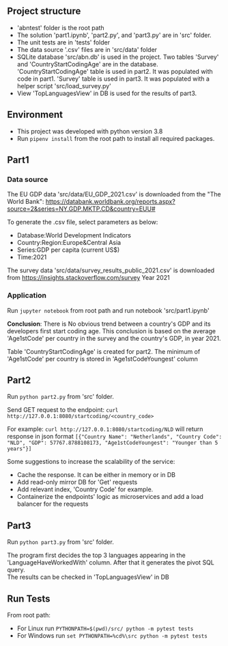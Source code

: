 ## Project structure
- 'abntest' folder is the root path
- The solution 'part1.ipynb', 'part2.py', and 'part3.py' are in 'src' folder.
- The unit tests are in 'tests' folder
- The data source '.csv' files are in 'src/data' folder
- SQLite database 'src/abn.db' is used in the project. Two tables 'Survey' and 'CountryStartCodingAge' are in the database.
'CountryStartCodingAge' table is used in part2. It was populated with code in part1. 'Survey' table is used in part3. It 
was populated with a helper script 'src/load_survey.py'
- View 'TopLanguagesView' in DB is used for the results of part3. 

## Environment
- This project was developed with python version 3.8
- Run `pipenv install` from the root path to install all required packages.

## Part1
### Data source
The EU GDP data 'src/data/EU_GDP_2021.csv' is downloaded from the "The World Bank": https://databank.worldbank.org/reports.aspx?source=2&series=NY.GDP.MKTP.CD&country=EUU# 

To generate the .csv file, select parameters as below:
- Database:World Development Indicators
- Country:Region:Europe&Central Asia
- Series:GDP per capita (current US$)
- Time:2021

The survey data 'src/data/survey_results_public_2021.csv' is downloaded from https://insights.stackoverflow.com/survey  Year 2021
### Application
Run  `jupyter notebook` from root path and run notebook 'src/part1.ipynb'

**Conclusion**: There is No obvious trend between a country's GDP and its developers first start coding age.
This conclusion is based on the average 'Age1stCode' per country in the survey and the country's GDP, in year 2021.

Table 'CountryStartCodingAge' is created for part2. 
The minimum of 'Age1stCode' per country is stored in 'Age1stCodeYoungest' column 

## Part2
Run  `python part2.py` from 'src' folder. 

Send GET request to the endpoint: `curl http://127.0.0.1:8080/startcoding/<country_code>` 

For example: `curl http://127.0.0.1:8080/startcoding/NLD` will return response in
json format `[{"Country Name": "Netherlands", "Country Code": "NLD", "GDP": 57767.8788108173, "Age1stCodeYoungest": "Younger than 5 years"}]` 


Some suggestions to increase the scalability of the service:
- Cache the response. It can be either in memory or in DB 
- Add read-only mirror DB for 'Get' requests 
- Add relevant index, 'Country Code' for example. 
- Containerize the endpoints' logic as microservices and add a load balancer for the requests

## Part3
Run  `python part3.py` from 'src' folder. 

The program first decides the top 3 languages appearing in the 'LanguageHaveWorkedWith' column. After that it generates the pivot SQL query.  
The results can be checked in 'TopLanguagesView' in DB


## Run Tests
From root path:

- For Linux run `PYTHONPATH=$(pwd)/src/ python -m pytest tests`
- For Windows run `set PYTHONPATH=%cd%\src python -m pytest tests`
